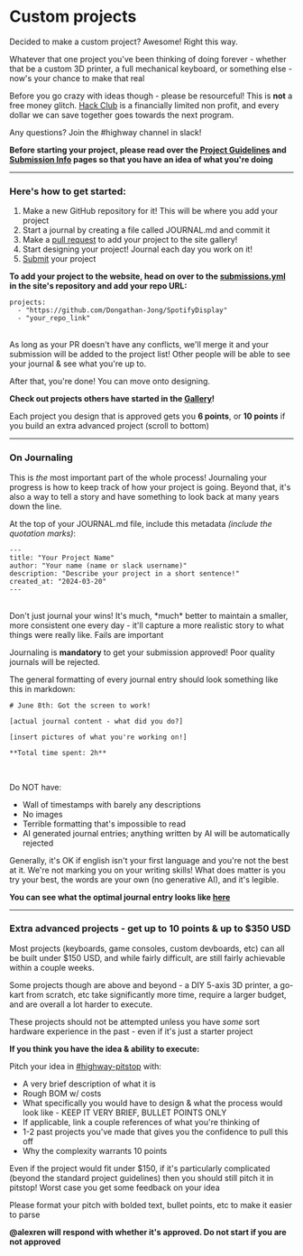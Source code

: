 # Custom projects

Decided to make a custom project? Awesome! Right this way.

Whatever that one project you've been thinking of doing forever - whether that be a custom 3D printer, a full mechanical keyboard, or something else - now's your chance to make that real

Before you go crazy with ideas though - please be resourceful! This is **not** a free money glitch. [Hack Club](https://hackclub.com) is a financially limited non profit, and every dollar we can save together goes towards the next program.

Any questions? Join the #highway channel in slack!

**Before starting your project, please read over the [Project Guidelines](/advanced/project-guidelines) and [Submission Info](/advanced/submitting) pages so that you have an idea of what you're doing**

---

### Here's how to get started:

1. Make a new GitHub repository for it! This will be where you add your project
2. Start a journal by creating a file called JOURNAL.md and commit it
3. Make a [pull request](https://github.com/hackclub/highway/tree/main) to add your project to the site gallery!
4. Start designing your project! Journal each day you work on it!
5. [Submit](/advanced/submitting) your project

**To add your project to the website, head on over to the [submissions.yml](https://github.com/hackclub/highway/blob/main/submissions.yml) in the site's repository and add your repo URL:**

```
projects:
  - "https://github.com/Dongathan-Jong/SpotifyDisplay"
  - "your_repo_link"
```
<br>
As long as your PR doesn't have any conflicts, we'll merge it and your submission will be added to the project list! Other people will be able to see your journal & see what you're up to.

After that, you're done! You can move onto designing.

**Check out projects others have started in the [Gallery](/projects)!**

Each project you design that is approved gets you **6 points**, or **10 points** if you build an extra advanced project (scroll to bottom)

---

### On Journaling

This is *the* most important part of the whole process! Journaling your progress is how to keep track of how your project is going. Beyond that, it's also a way to tell a story and have something to look back at many years down the line.

At the top of your JOURNAL.md file, include this metadata *(include the quotation marks)*:

```
---
title: "Your Project Name"
author: "Your name (name or slack username)"
description: "Describe your project in a short sentence!"
created_at: "2024-03-20"
---
```

<br>
Don't just journal your wins! It's much, *much* better to maintain a smaller, more consistent one every day - it'll capture a more realistic story to what things were really like. Fails are important

Journaling is **mandatory** to get your submission approved! Poor quality journals will be rejected. 

The general formatting of every journal entry should look something like this in markdown:

```
# June 8th: Got the screen to work!

[actual journal content - what did you do?]

[insert pictures of what you're working on!]

**Total time spent: 2h**
```
<br>

Do NOT have:

- Wall of timestamps with barely any descriptions
- No images
- Terrible formatting that's impossible to read
- AI generated journal entries; anything written by AI will be automatically rejected

Generally, it's OK if english isn't your first language and you're not the best at it. We're not marking you on your writing skills! What does matter is you try your best, the words are your own (no generative AI), and it's legible.

**You can see what the optimal journal entry looks like [here](/advanced/example-journal)**

---

### Extra advanced projects - get up to 10 points & up to $350 USD

Most projects (keyboards, game consoles, custom devboards, etc) can all be built under $150 USD, and while fairly difficult, are still fairly achievable within a couple weeks.

Some projects though are above and beyond - a DIY 5-axis 3D printer, a go-kart from scratch, etc take significantly more time, require a larger budget, and are overall a lot harder to execute.

These projects should not be attempted unless you have *some* sort hardware experience in the past - even if it's just a starter project

**If you think you have the idea & ability to execute:**

Pitch your idea in [#highway-pitstop](https://hackclub.slack.com/archives/C08S22XRYMU) with:

- A very brief description of what it is
- Rough BOM w/ costs
- What specifically you would have to design & what the process would look like - KEEP IT VERY BRIEF, BULLET POINTS ONLY
- If applicable, link a couple references of what you're thinking of
- 1-2 past projects you've made that gives you the confidence to pull this off
- Why the complexity warrants 10 points

Even if the project would fit under $150, if it's particularly complicated (beyond the standard project guidelines) then you should still pitch it in pitstop! Worst case you get some feedback on your idea

Please format your pitch with bolded text, bullet points, etc to make it easier to parse

**@alexren will respond with whether it's approved. Do not start if you are not approved**

